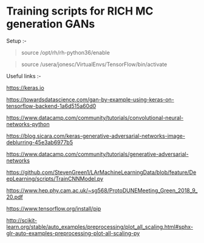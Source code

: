 # Training scripts for RICH MC generation GANs

Setup :-

 > source /opt/rh/rh-python36/enable
 
 > source /usera/jonesc/VirtualEnvs/TensorFlow/bin/activate

Useful links :-

https://keras.io

https://towardsdatascience.com/gan-by-example-using-keras-on-tensorflow-backend-1a6d515a60d0

https://www.datacamp.com/community/tutorials/convolutional-neural-networks-python

https://blog.sicara.com/keras-generative-adversarial-networks-image-deblurring-45e3ab6977b5

https://www.datacamp.com/community/tutorials/generative-adversarial-networks

https://github.com/StevenGreen1/LArMachineLearningData/blob/feature/DeepLearning/scripts/TrainCNNModel.py

https://www.hep.phy.cam.ac.uk/~sg568/ProtoDUNEMeeting_Green_2018_9_20.pdf

https://www.tensorflow.org/install/pip 

http://scikit-learn.org/stable/auto_examples/preprocessing/plot_all_scaling.html#sphx-glr-auto-examples-preprocessing-plot-all-scaling-py
